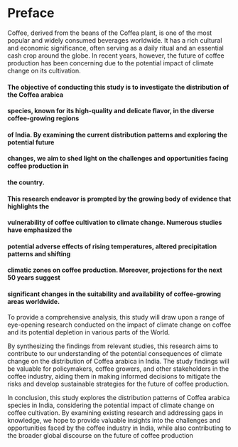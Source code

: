 # Preface

Coffee, derived from the beans of the Coffea plant, is one of the most popular and widely 
consumed beverages worldwide. It has a rich cultural and economic significance, often serving 
as a daily ritual and an essential cash crop around the globe. In recent years, however, the future 
of coffee production has been concerning due to the potential impact of climate change on its 
cultivation.

#### The objective of conducting this study is to investigate the distribution of the Coffea arabica 
#### species, known for its high-quality and delicate flavor, in the diverse coffee-growing regions 
#### of India. By examining the current distribution patterns and exploring the potential future 
#### changes, we aim to shed light on the challenges and opportunities facing coffee production in 
#### the country.

#### This research endeavor is prompted by the growing body of evidence that highlights the 
#### vulnerability of coffee cultivation to climate change. Numerous studies have emphasized the 
#### potential adverse effects of rising temperatures, altered precipitation patterns and shifting 
#### climatic zones on coffee production. Moreover, projections for the next 50 years suggest 
#### significant changes in the suitability and availability of coffee-growing areas worldwide.
To provide a comprehensive analysis, this study will draw upon a range of eye-opening 
research conducted on the impact of climate change on coffee and its potential depletion in 
various parts of the World.

By synthesizing the findings from relevant studies, this research aims to contribute to our 
understanding of the potential consequences of climate change on the distribution of Coffea 
arabica in India. The study findings will be valuable for policymakers, coffee growers, and 
other stakeholders in the coffee industry, aiding them in making informed decisions to mitigate 
the risks and develop sustainable strategies for the future of coffee production.

In conclusion, this study explores the distribution patterns of Coffea arabica species in India, 
considering the potential impact of climate change on coffee cultivation. By examining existing 
research and addressing gaps in knowledge, we hope to provide valuable insights into the
challenges and opportunities faced by the coffee industry in India, while also contributing to 
the broader global discourse on the future of coffee production
